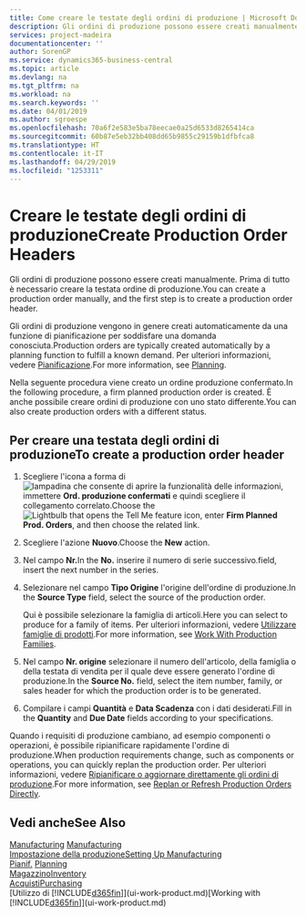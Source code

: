 ```yaml
---
title: Come creare le testate degli ordini di produzione | Microsoft Docs
description: Gli ordini di produzione possono essere creati manualmente. Prima di tutto è necessario creare la testata ordine di produzione.
services: project-madeira
documentationcenter: ''
author: SorenGP
ms.service: dynamics365-business-central
ms.topic: article
ms.devlang: na
ms.tgt_pltfrm: na
ms.workload: na
ms.search.keywords: ''
ms.date: 04/01/2019
ms.author: sgroespe
ms.openlocfilehash: 70a6f2e583e5ba78eecae0a25d6533d8265414ca
ms.sourcegitcommit: 60b87e5eb32bb408dd65b9855c29159b1dfbfca8
ms.translationtype: HT
ms.contentlocale: it-IT
ms.lasthandoff: 04/29/2019
ms.locfileid: "1253311"
---
```

# <a name="create-production-order-headers"></a><span data-ttu-id="86b42-103">Creare le testate degli ordini di produzione</span><span class="sxs-lookup"><span data-stu-id="86b42-103">Create Production Order Headers</span></span>
<span data-ttu-id="86b42-104">Gli ordini di produzione possono essere creati manualmente. Prima di tutto è necessario creare la testata ordine di produzione.</span><span class="sxs-lookup"><span data-stu-id="86b42-104">You can create a production order manually, and the first step is to create a production order header.</span></span>

<span data-ttu-id="86b42-105">Gli ordini di produzione vengono in genere creati automaticamente da una funzione di pianificazione per soddisfare una domanda conosciuta.</span><span class="sxs-lookup"><span data-stu-id="86b42-105">Production orders are typically created automatically by a planning function to fulfill a known demand.</span></span> <span data-ttu-id="86b42-106">Per ulteriori informazioni, vedere [Pianificazione](production-planning.md).</span><span class="sxs-lookup"><span data-stu-id="86b42-106">For more information, see [Planning](production-planning.md).</span></span>   

<span data-ttu-id="86b42-107">Nella seguente procedura viene creato un ordine produzione confermato.</span><span class="sxs-lookup"><span data-stu-id="86b42-107">In the following procedure, a firm planned production order is created.</span></span> <span data-ttu-id="86b42-108">È anche possibile creare ordini di produzione con uno stato differente.</span><span class="sxs-lookup"><span data-stu-id="86b42-108">You can also create production orders with a different status.</span></span>  

## <a name="to-create-a-production-order-header"></a><span data-ttu-id="86b42-109">Per creare una testata degli ordini di produzione</span><span class="sxs-lookup"><span data-stu-id="86b42-109">To create a production order header</span></span>  
1.  <span data-ttu-id="86b42-110">Scegliere l'icona a forma di ![lampadina che consente di aprire la funzionalità delle informazioni](media/ui-search/search_small.png "Informazioni sull'operazione che si desidera eseguire"), immettere **Ord. produzione confermati** e quindi scegliere il collegamento correlato.</span><span class="sxs-lookup"><span data-stu-id="86b42-110">Choose the ![Lightbulb that opens the Tell Me feature](media/ui-search/search_small.png "Tell me what you want to do") icon, enter **Firm Planned Prod. Orders**, and then choose the related link.</span></span>  
2.  <span data-ttu-id="86b42-111">Scegliere l'azione **Nuovo**.</span><span class="sxs-lookup"><span data-stu-id="86b42-111">Choose the **New** action.</span></span>  
3.  <span data-ttu-id="86b42-112">Nel campo **Nr.**</span><span class="sxs-lookup"><span data-stu-id="86b42-112">In the **No.**</span></span> <span data-ttu-id="86b42-113">inserire il numero di serie successivo.</span><span class="sxs-lookup"><span data-stu-id="86b42-113">field, insert the next number in the series.</span></span>  
4.  <span data-ttu-id="86b42-114">Selezionare nel campo **Tipo Origine** l'origine dell'ordine di produzione.</span><span class="sxs-lookup"><span data-stu-id="86b42-114">In the **Source Type** field, select the source of the production order.</span></span>

    <span data-ttu-id="86b42-115">Qui è possibile selezionare la famiglia di articoli.</span><span class="sxs-lookup"><span data-stu-id="86b42-115">Here you can select to produce for a family of items.</span></span> <span data-ttu-id="86b42-116">Per ulteriori informazioni, vedere [Utilizzare famiglie di prodotti](production-how-work-family.md).</span><span class="sxs-lookup"><span data-stu-id="86b42-116">For more information, see [Work With Production Families](production-how-work-family.md).</span></span>
5.  <span data-ttu-id="86b42-117">Nel campo **Nr. origine** selezionare il numero dell'articolo, della famiglia o della testata di vendita per il quale deve essere generato l'ordine di produzione.</span><span class="sxs-lookup"><span data-stu-id="86b42-117">In the **Source No.** field, select the item number, family, or sales header for which the production order is to be generated.</span></span>  
6.  <span data-ttu-id="86b42-118">Compilare i campi **Quantità** e **Data Scadenza** con i dati desiderati.</span><span class="sxs-lookup"><span data-stu-id="86b42-118">Fill in the **Quantity** and **Due Date** fields according to your specifications.</span></span>  

<span data-ttu-id="86b42-119">Quando i requisiti di produzione cambiano, ad esempio componenti o operazioni, è possibile ripianificare rapidamente l'ordine di produzione.</span><span class="sxs-lookup"><span data-stu-id="86b42-119">When production requirements change, such as components or operations, you can quickly replan the production order.</span></span> <span data-ttu-id="86b42-120">Per ulteriori informazioni, vedere [Ripianificare o aggiornare direttamente gli ordini di produzione](production-how-to-replan-refresh-production-orders.md).</span><span class="sxs-lookup"><span data-stu-id="86b42-120">For more information, see [Replan or Refresh Production Orders Directly](production-how-to-replan-refresh-production-orders.md).</span></span> 

## <a name="see-also"></a><span data-ttu-id="86b42-121">Vedi anche</span><span class="sxs-lookup"><span data-stu-id="86b42-121">See Also</span></span>  
<span data-ttu-id="86b42-122">[Manufacturing](production-manage-manufacturing.md)  </span><span class="sxs-lookup"><span data-stu-id="86b42-122">[Manufacturing](production-manage-manufacturing.md)  </span></span>  
[<span data-ttu-id="86b42-123">Impostazione della produzione</span><span class="sxs-lookup"><span data-stu-id="86b42-123">Setting Up Manufacturing</span></span>](production-configure-production-processes.md)  
<span data-ttu-id="86b42-124">[Pianif.](production-planning.md)    </span><span class="sxs-lookup"><span data-stu-id="86b42-124">[Planning](production-planning.md)    </span></span>  
[<span data-ttu-id="86b42-125">Magazzino</span><span class="sxs-lookup"><span data-stu-id="86b42-125">Inventory</span></span>](inventory-manage-inventory.md)  
[<span data-ttu-id="86b42-126">Acquisti</span><span class="sxs-lookup"><span data-stu-id="86b42-126">Purchasing</span></span>](purchasing-manage-purchasing.md)  
<span data-ttu-id="86b42-127">[Utilizzo di [!INCLUDE[d365fin](includes/d365fin_md.md)]](ui-work-product.md)</span><span class="sxs-lookup"><span data-stu-id="86b42-127">[Working with [!INCLUDE[d365fin](includes/d365fin_md.md)]](ui-work-product.md)</span></span>
